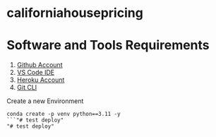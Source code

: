 # californiahousepricing

# Software and Tools Requirements

1. [Github Account](https://github.com)
2. [VS Code IDE](https://code.visualstudio.com/)
3. [Heroku Account](https://heroku.com)
4. [Git CLI](https://cli.github.com/)

Create a new Environment

```
conda create -p venv python==3.11 -y
```"# test deploy" 
"# test deploy" 

